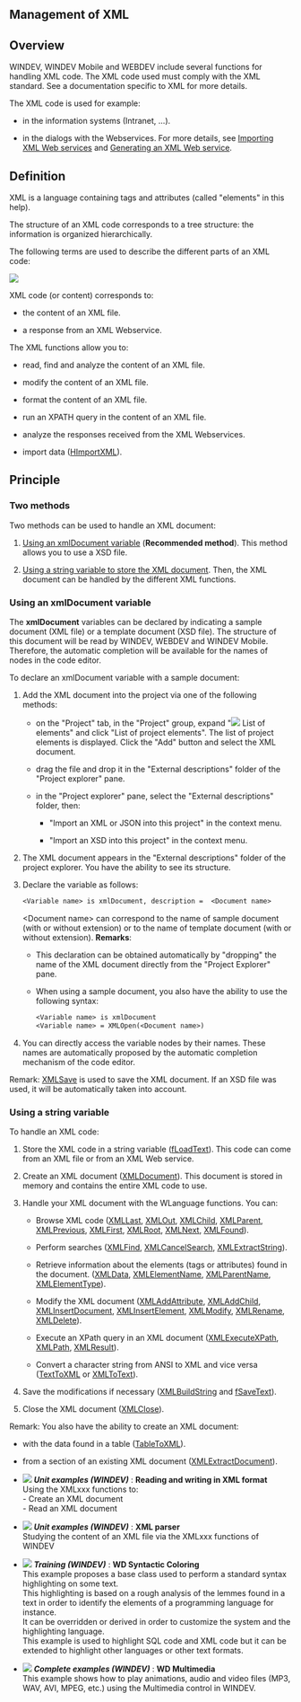 


## Management of XML
			



<a name="NOTE1"></a>
<a name="NOTE1_1"></a>


## Overview
<a name="overview_ELTTEXTE000271"></a>
WINDEV, WINDEV Mobile and WEBDEV include several functions for handling XML code. The XML code used must comply with the XML standard. See a documentation specific to XML for more details.

The XML code is used for example:

- in the information systems (Intranet, ...).

- in the dialogs with the Webservices. For more details, see [Importing XML Web services](../WDLang3/3086001.md) and [Generating an XML Web service](../WDLang3/3086002.md).






<a name="NOTE2"></a>
<a name="NOTE2_1"></a>


## Definition
<a name="definition_ELTTEXTE000295"></a>
XML is a language containing tags and attributes (called "elements" in this help).

The structure of an XML code corresponds to a tree structure: the information is organized hierarchically.

The following terms are used to describe the different parts of an XML code:

![](https://doc.pcsoft.fr/en-US/images/image.awp?langid=3&name=schema_xml.gif)

XML code (or content) corresponds to:

- the content of an XML file.

- a response from an XML Webservice.




The XML functions allow you to:

- read, find and analyze the content of an XML file.

- modify the content of an XML file.

- format the content of an XML file.

- run an XPATH query in the content of an XML file.

- analyze the responses received from the XML Webservices.

- import data ([HImportXML](../WDLang4/3044007.md)).




<a name="NOTE3"></a>
<a name="NOTE3_1"></a>


## Principle
<a name="principle_ELTTEXTE000319"></a>


### Two methods
<a name="two_methods_ELTPARAGRAPHE000076"></a>

Two methods can be used to handle an XML document: 

1. [Using an xmlDocument variable](#NOTE3_2) (**Recommended method**). This method allows you to use a XSD file.

2. [Using a string variable to store the XML document](#NOTE3_3). Then, the XML document can be handled by the different XML functions. 



<a name="NOTE3_2"></a>


### Using an xmlDocument variable
<a name="using_xmldocument_variable_ELTPARAGRAPHE000090"></a>

The **xmlDocument** variables can be declared by indicating a sample document (XML file) or a template document (XSD file). The structure of this document will be read by WINDEV, WEBDEV and WINDEV Mobile. Therefore, the automatic completion will be available for the names of nodes in the code editor.

To declare an xmlDocument variable with a sample document:

1. Add the XML document into the project via one of the following methods: 

	- on the "Project" tab, in the "Project" group, expand "![](https://doc.pcsoft.fr/en-US/images/image.awp?langid=3&name=ico_listeprojet.gif) List of elements" and click "List of project elements". The list of project elements is displayed. Click the "Add" button and select the XML document.

	- drag the file and drop it in the "External descriptions" folder of the "Project explorer" pane.

	- in the "Project explorer" pane, select the "External descriptions" folder, then: 

		- "Import an XML or JSON into this project" in the context menu.

		- "Import an XSD into this project" in the context menu.




2. The XML document appears in the "External descriptions" folder of the project explorer. You have the ability to see its structure.

3. Declare the variable as follows:
	
	```txt
	<Variable name> is xmlDocument, description =  <Document name>
	```

	&lt;Document name&gt; can correspond to the name of sample document (with or without extension) or to the name of template document (with or without extension). 
	**Remarks**: 

	- This declaration can be obtained automatically by "dropping" the name of the XML document directly from the "Project Explorer" pane. 

	- When using a sample document, you also have the ability to use the following syntax: 
			
		```txt
		<Variable name> is xmlDocument
		<Variable name> = XMLOpen(<Document name>)
		```





4. You can directly access the variable nodes by their names. These names are automatically proposed by the automatic completion mechanism of the code editor.




Remark: [XMLSave](../WDLang5/1000019026.md) is used to save the XML document. If an XSD file was used, it will be automatically taken into account.
<a name="NOTE3_3"></a>


### Using a string variable
<a name="using_string_variable_ELTPARAGRAPHE000097"></a>

To handle an XML code:

1. Store the XML code in a string variable ([fLoadText](../WDLang1/3036006.md)). This code can come from an XML file or from an XML Web service.

2. Create an XML document ([XMLDocument](../WDLang5/3081008.md)). This document is stored in memory and contains the entire XML code to use.

3. Handle your XML document with the WLanguage functions. You can:

	- Browse XML code ([XMLLast](../WDLang5/3081013.md), [XMLOut](../WDLang5/3081009.md), [XMLChild](../WDLang5/3081012.md), [XMLParent](../WDLang5/3081022.md), [XMLPrevious](../WDLang5/3081023.md), [XMLFirst](../WDLang5/3081024.md), [XMLRoot](../WDLang5/3081019.md), [XMLNext](../WDLang5/3081030.md), [XMLFound](../WDLang5/3081020.md)).

	- Perform searches ([XMLFind](../WDLang5/3081025.md), [XMLCancelSearch](../WDLang5/3081001.md), [XMLExtractString](../WDLang5/3081017.md)).

	- Retrieve information about the elements (tags or attributes) found in the document. ([XMLData](../WDLang5/3081004.md), [XMLElementName](../WDLang5/3081026.md), [XMLParentName](../WDLang5/3081035.md), [XMLElementType](../WDLang5/3081031.md)).

	- Modify the XML document ([XMLAddAttribute](../WDLang5/3081011.md), [XMLAddChild](../WDLang5/3081002.md), [XMLInsertDocument](../WDLang5/3081014.md), [XMLInsertElement](../WDLang5/3081007.md), [XMLModify](../WDLang5/3081037.md), [XMLRename](../WDLang5/3081021.md), [XMLDelete](../WDLang5/3081036.md)).

	- Execute an XPath query in an XML document ([XMLExecuteXPath](../WDLang5/3081015.md), [XMLPath](../WDLang5/3081028.md), [XMLResult](../WDLang5/3081027.md)).

	- Convert a character string from ANSI to XML and vice versa ([TextToXML](../WDLang5/3081006.md) or [XMLToText](../WDLang5/3081029.md)).




4. Save the modifications if necessary ([XMLBuildString](../WDLang5/3081016.md) and [fSaveText](../WDLang1/3036046.md)).

5. Close the XML document ([XMLClose](../WDLang5/3081034.md)).




Remark: You also have the ability to create an XML document:

- with the data found in a table ([TableToXML](../WDLang1/3074037.md)).

- from a section of an existing XML document ([XMLExtractDocument](../WDLang5/3081010.md)).





- ![](https://doc.pcsoft.fr/en-US/images/image.awp?langid=3&name=ReadingandwritinginXMLformat.gif) ***Unit examples (WINDEV)*** : **Reading and writing in XML format** <br>Using the XMLxxx functions to:<br>- Create an XML document<br>- Read an XML document
- ![](https://doc.pcsoft.fr/en-US/images/image.awp?langid=3&name=XMLparser.gif) ***Unit examples (WINDEV)*** : **XML parser** <br>Studying the content of an XML file via the XMLxxx functions of WINDEV
- ![](https://doc.pcsoft.fr/en-US/images/image.awp?langid=3&name=WDSyntacticColoring.gif) ***Training (WINDEV)*** : **WD Syntactic Coloring** <br>This example proposes a base class used to perform a standard syntax highlighting on some text. <br>This highlighting is based on a rough analysis of the lemmes found in a text in order to identify the elements of a programming language for instance.<br>It can be overridden or derived in order to customize the system and the highlighting language.<br>This example is used to highlight SQL code and XML code but it can be extended to highlight other languages or other text formats.
- ![](https://doc.pcsoft.fr/en-US/images/image.awp?langid=3&name=WDMultimedia.gif) ***Complete examples (WINDEV)*** : **WD Multimedia** <br>This example shows how to play animations, audio and video files (MP3, WAV, AVI, MPEG, etc.) using the Multimedia control in WINDEV.


